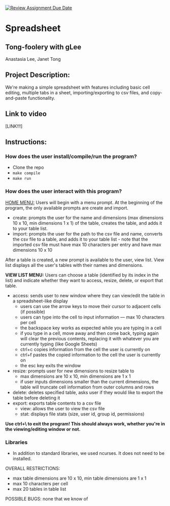 [![Review Assignment Due Date](https://classroom.github.com/assets/deadline-readme-button-22041afd0340ce965d47ae6ef1cefeee28c7c493a6346c4f15d667ab976d596c.svg)](https://classroom.github.com/a/Vh67aNdh)
# Spreadsheet

## Tong-foolery with gLee

Anastasia Lee, Janet Tong
       
## Project Description:

We're making a simple spreadsheet with features including basic cell editing, multiple tabs in a sheet, importing/exporting to csv files, and copy-and-paste functionality.

## Link to video
[LINK!!!]
  
## Instructions:

### How does the user install/compile/run the program?

- Clone the repo
- `make compile`
- `make run`

### How does the user interact with this program?

<ins>HOME MENU:</ins>
Users will begin with a menu prompt. At the beginning of the program, the only available prompts are create and import. 
- create: prompts the user for the name and dimensions (max dimensions 10 x 10, min dimensions 1 x 1) of the table, creates the table, and adds it to your table list. 
- import: prompts the user for the path to the csv file and name, converts the csv file to a table, and adds it to your table list - note that the imported csv file must have max 10 characters per entry and have max dimensions 10 x 10

After a table is created, a new prompt is available to the user, view list. View list displays all the user's tables with their names and dimensions.

**VIEW LIST MENU:** Users can choose a table (identified by its index in the list) and indicate whether they want to access, resize, delete, or export that table. 
- access: sends user to new window where they can view/edit the table in a spreadsheet-like display
  - users can use the arrow keys to move their cursor to adjacent cells (if possible)
  - users can type into the cell to input information — max 10 characters per cell
  - the backspace key works as expected while you are typing in a cell
  - if you type in a cell, move away and then come back, typing again will clear the previous contents, replacing it with whatever you are currently typing (like Google Sheets)
  - ctrl+c copies information from the cell the user is currently on
  - ctrl+f pastes the copied information to the cell the user is currently on
  - the esc key exits the window
- resize: prompts user for new dimensions to resize table to 
  - max dimensions are 10 x 10, min dimensions are 1 x 1
  - if user inputs dimensions smaller than the current dimensions, the table will truncate cell information from outer columns and rows 
- delete: deletes specified table, asks user if they would like to export the table before deleting it 
- export: exports table contents to a csv file
  - view: allows the user to view the csv file 
  - stat: displays file stats (size, user id, group id, permissions)

**Use ctrl+\ to exit the program! This should always work, whether you're in the viewing/editing window or not.**

### Libraries
- In addition to standard libraries, we used ncurses. It does not need to be installed.

OVERALL RESTRICTIONS: 
- max table dimensions are 10 x 10, min table dimensions are 1 x 1
- max 10 characters per cell 
- max 20 tables in table list 

POSSIBLE BUGS: none that we know of
